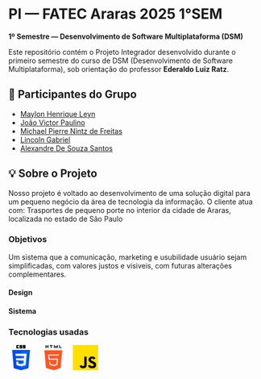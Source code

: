 # PI — FATEC Araras 2025  1°SEM
**1º Semestre — Desenvolvimento de Software Multiplataforma (DSM)**

Este repositório contém o Projeto Integrador desenvolvido durante o primeiro semestre do curso de DSM (Desenvolvimento de Software Multiplataforma), sob orientação do professor **Ederaldo Luiz Ratz**.

## 👥 Participantes do Grupo

- [Maylon Henrique Leyn](https://github.com/maylonhenriqueleyn)
- [João Victor Paulino](https://github.com/366244jvpaulino) 
- [Michael Pierre Nintz de Freitas](https://github.com/MichaelDeFreitas)
- [Lincoln Gabriel](https://github.com/Lincoln0777)
- [Alexandre De Souza Santos]()

## 💡 Sobre o Projeto

Nosso projeto é voltado ao desenvolvimento de uma solução digital para um pequeno negócio da área de tecnologia da informação. O cliente atua com:
Trasportes de pequeno porte no interior da cidade de Araras, localizada no estado de São Paulo

### Objetivos
Um sistema que a comunicação, marketing e usubilidade usuário sejam simplificadas, com valores justos e visiveis, com futuras alterações complementares.
#### Design

#### Sistema
### Tecnologias usadas
<p align="left">
  <img src="/img/css-3.png" height="50" width="50" alt="Logo CSS" style="margin-right: 10px;"/>
  <img src="/img/html-5.png" height="50" width="50" alt="Logo HTML" style="margin-right: 10px;"/>
  <img src="/img/js.png" height="50" width="50" alt="Logo JS"/>
</p>

